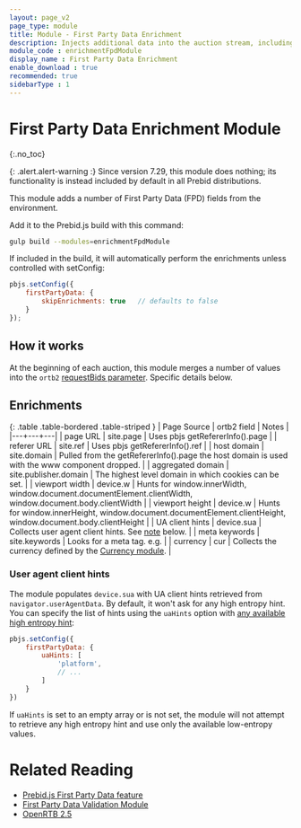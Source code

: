 ```yaml
---
layout: page_v2
page_type: module
title: Module - First Party Data Enrichment
description: Injects additional data into the auction stream, including&#58; domain, keywords, and page url.
module_code : enrichmentFpdModule
display_name : First Party Data Enrichment
enable_download : true
recommended: true
sidebarType : 1
---
```


# First Party Data Enrichment Module

{:.no_toc}

{: .alert.alert-warning :}
Since version 7.29, this module does nothing; its functionality is instead included by default in all Prebid distributions.

This module adds a number of First Party Data (FPD) fields from the environment.

Add it to the Prebid.js build with this command:

```bash
gulp build --modules=enrichmentFpdModule
```

If included in the build, it will automatically perform the enrichments unless controlled with setConfig:

```javascript
pbjs.setConfig({
    firstPartyData: {
        skipEnrichments: true   // defaults to false
    }
});
```

## How it works

At the beginning of each auction, this module merges a number of values into the `ortb2` [requestBids parameter](/dev-docs/publisher-api-reference/requestBids.html). Specific details below.

## Enrichments

{: .table .table-bordered .table-striped }
| Page Source | ortb2 field | Notes |
|---+---+---|
| page URL | site.page | Uses pbjs getRefererInfo().page |
| referer URL | site.ref | Uses pbjs getRefererInfo().ref |
| host domain | site.domain | Pulled from the getRefererInfo().page the host domain is used with the www component dropped. |
| aggregated domain | site.publisher.domain | The highest level domain in which cookies can be set. |
| viewport width | device.w | Hunts for window.innerWidth, window.document.documentElement.clientWidth, window.document.body.clientWidth |
| viewport height | device.w | Hunts for window.innerHeight, window.document.documentElement.clientHeight, window.document.body.clientHeight |
| UA client hints | device.sua | Collects user agent client hints. See [note](#ua-hints) below. |
| meta keywords | site.keywords | Looks for a meta tag. e.g. <meta name="keywords" content="cars, boats"> |
| currency | cur | Collects the currency defined by the [Currency module](/dev-docs/modules/currency.html). |

<a  id="ua-hints"></a>

### User agent client hints

The module populates `device.sua` with UA client hints retrieved from `navigator.userAgentData`. By default, it won't ask for any high entropy hint. You can specify the list of hints using the `uaHints` option with [any available high entropy hint](https://developer.mozilla.org/en-US/docs/Web/API/NavigatorUAData#returning_high_entropy_values):

```javascript
pbjs.setConfig({
    firstPartyData: {
        uaHints: [
            'platform',
            // ...
        ]
    }
})
```

If `uaHints` is set to an empty array or is not set, the module will not attempt to retrieve any high entropy hint and use only the available low-entropy values.

# Related Reading

- [Prebid.js First Party Data feature](/features/firstPartyData.html)
- [First Party Data Validation Module](/dev-docs/modules/validationFpdModule)
- [OpenRTB 2.5](https://www.iab.com/wp-content/uploads/2016/03/OpenRTB-API-Specification-Version-2-5-FINAL.pdf)
